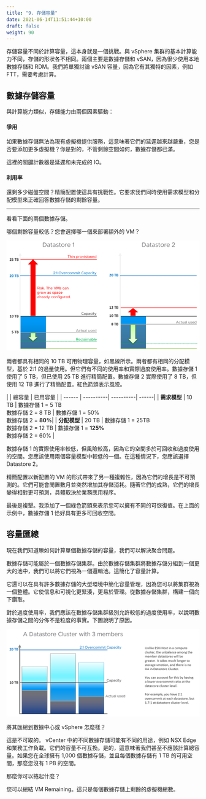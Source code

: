 ```yaml
---
title: "9. 存儲容量"
date: 2021-06-14T11:51:44+10:00
draft: false
weight: 90
---
```


存儲容量不同於計算容量，這本身就是一個挑戰。與 vSphere 集群的基本計算能力不同，存儲的形狀各不相同。兩個主要是數據存儲和 vSAN，因為很少使用本地數據存儲和 RDM。我們將單獨討論 vSAN 容量，因為它有其獨特的因素，例如 FTT，需要考慮計算。

## 數據存儲容量

與計算能力類似，存儲能力由兩個因素驅動：

#### 爭用

如果數據存儲無法為現有虛擬機提供服務，這意味著它們的延遲越來越嚴重，您是否要添加更多虛擬機？你是對的，不管剩餘空間如何，數據存儲都已滿。

這裡的關鍵計數器是延遲和未完成的 IO。

#### 利用率

還剩多少磁盤空間？精簡配置使這具有挑戰性。它要求我們同時使用需求模型和分配模型來正確回答數據存儲的剩餘容量。

-----

看看下面的兩個數據存儲。

哪個剩餘容量較低？您會選擇哪一個來部署額外的 VM？

![數據存儲對比](1.3.9-fig-1.png)

兩者都具有相同的 10 TB 可用物理容量，如黑線所示。兩者都有相同的分配模型，基於 2:1 的過量使用。但它們有不同的使用率和實際過度使用率。數據存儲 1 使用了 5 TB，但已使用 25 TB 進行精簡配置。數據存儲 2 實際使用了 8 TB，但使用 12 TB 進行了精簡配置。紅色箭頭表示風險。

|       | 總容量 | 已用容量 |
| ------ | ----------| ----------| ------|
| **需求模型** | 10 TB | 數據存儲 1 = 5 TB<br />數據存儲 2 = 8 TB | 數據存儲 1 = 50%<br />數據存儲 2 = **80%**|
| **分配模型** | 20 TB | 數據存儲 1 = 25TB<br />數據存儲 2 = 12 TB | 數據存儲 1 = **125%**<br />數據存儲 2 = 60% |

數據存儲 1 的實際使用率較低，但風險較高，因為它的空間多於可回收和過度使用的空間。您應該使用兩個容量模型中較低的一個。在這種情況下，您應該選擇 Datastore 2。

精簡配置以新配置的 VM 的形式帶來了另一種複雜性，因為它們的增長是不可預測的。它們可能會閒置數月並突然增加其存儲消耗。隨著它們的成熟，它們的增長變得相對更可預測，具體取決於業務應用程序。

最後是複墾。我添加了一個綠色箭頭來表示您可以擁有不同的可恢復值。在上面的示例中，數據存儲 1 恰好具有更多可回收空間。

## 容量匯總

現在我們知道瞭如何計算單個數據存儲的容量，我們可以解決聚合問題。

數據存儲可能屬於一個數據存儲集群。由於數據存儲集群將數據存儲分組到一個更大的池中，我們可以將它們視為一個邏輯池。這簡化了容量計算。

它還可以在具有許多數據存儲的大型環境中簡化容量管理，因為您可以將集群視為一個整體。它使信息和可視化更緊湊，更易於管理。從數據存儲集群，構建一個向下鑽取。

對於過度使用率，我們應該在數據存儲集群級別允許較低的過度使用率，以說明數據存儲之間的分佈不是粒度的事實。下圖說明了原因。

![具有 3 個成員的數據存儲集群](1.3.9-fig-2.png)

將其匯總到數據中心或 vSphere 怎麼樣？

這是不可取的。 vCenter 中的不同數據存儲可能有不同的用途，例如 NSX Edge 和業務工作負載。它們的容量不可互換。是的，這意味著我們甚至不應該計算總容量。如果您在全球擁有 1,000 個數據存儲，並且每個數據存儲有 1 TB 的可用空間，那麼您沒有 1 PB 的空間。

那麼你可以捲起什麼？

您可以總結 VM Remaining。這只是每個數據存儲上剩餘的虛擬機總數。